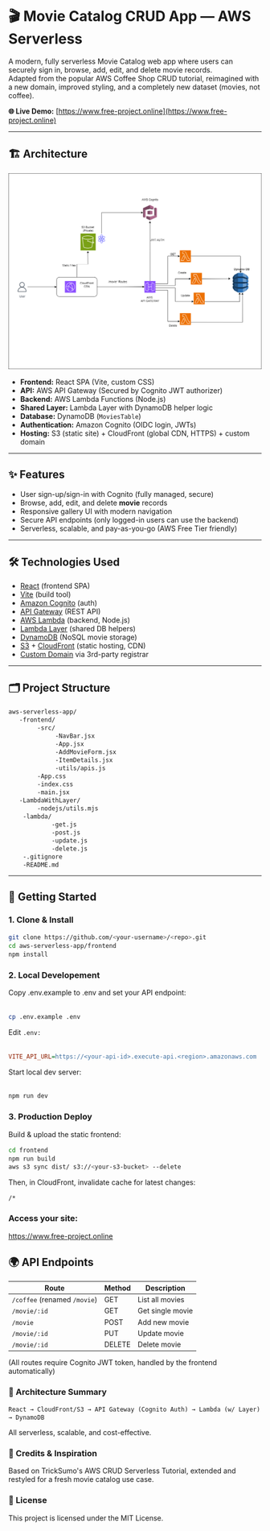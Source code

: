 # 🎬 Movie Catalog CRUD App — AWS Serverless

A modern, fully serverless Movie Catalog web app where users can securely sign in, browse, add, edit, and delete movie records.  
Adapted from the popular AWS Coffee Shop CRUD tutorial, reimagined with a new domain, improved styling, and a completely new dataset (movies, not coffee).

**🌐 Live Demo:** [https://www.free-project.online](https://www.free-project.online)

---

## 🏗️ Architecture

![Serverless Architecture](./architecture.png)

- **Frontend:** React SPA (Vite, custom CSS)  
- **API:** AWS API Gateway (Secured by Cognito JWT authorizer)
- **Backend:** AWS Lambda Functions (Node.js)  
- **Shared Layer:** Lambda Layer with DynamoDB helper logic  
- **Database:** DynamoDB (`MoviesTable`)
- **Authentication:** Amazon Cognito (OIDC login, JWTs)
- **Hosting:** S3 (static site) + CloudFront (global CDN, HTTPS) + custom domain

---

## ✨ Features

- User sign-up/sign-in with Cognito (fully managed, secure)
- Browse, add, edit, and delete **movie** records
- Responsive gallery UI with modern navigation
- Secure API endpoints (only logged-in users can use the backend)
- Serverless, scalable, and pay-as-you-go (AWS Free Tier friendly)

---

## 🛠️ Technologies Used

- [React](https://react.dev/) (frontend SPA)
- [Vite](https://vitejs.dev/) (build tool)
- [Amazon Cognito](https://aws.amazon.com/cognito/) (auth)
- [API Gateway](https://aws.amazon.com/api-gateway/) (REST API)
- [AWS Lambda](https://aws.amazon.com/lambda/) (backend, Node.js)
- [Lambda Layer](https://docs.aws.amazon.com/lambda/latest/dg/configuration-layers.html) (shared DB helpers)
- [DynamoDB](https://aws.amazon.com/dynamodb/) (NoSQL movie storage)
- [S3](https://aws.amazon.com/s3/) + [CloudFront](https://aws.amazon.com/cloudfront/) (static hosting, CDN)
- [Custom Domain](https://www.free-project.online) via 3rd-party registrar

---

## 🗂️ Project Structure
```
aws-serverless-app/
   -frontend/
        -src/
             -NavBar.jsx
             -App.jsx
             -AddMovieForm.jsx
             -ItemDetails.jsx
             -utils/apis.js
        -App.css
        -index.css
        -main.jsx
   -LambdaWithLayer/
        -nodejs/utils.mjs
    -lambda/
            -get.js
            -post.js
            -update.js
            -delete.js
    -.gitignore
    -README.md
```

---

## 🚀 Getting Started

### 1. Clone & Install

```bash
git clone https://github.com/<your-username>/<repo>.git
cd aws-serverless-app/frontend
npm install
```
### 2. Local Developement

Copy .env.example to .env and set your API endpoint:

```bash

cp .env.example .env

```

Edit `.env:`

```ini

VITE_API_URL=https://<your-api-id>.execute-api.<region>.amazonaws.com
```
Start local dev server:

```bash

npm run dev

```

### 3. Production Deploy
Build & upload the static frontend:

```bash
cd frontend
npm run build
aws s3 sync dist/ s3://<your-s3-bucket> --delete
```
Then, in CloudFront, invalidate cache for latest changes:

```
/*
```

### Access your site:

https://www.free-project.online

## 🌍 API Endpoints
| Route                        | Method | Description      |
| ---------------------------- | ------ | ---------------- |
| `/coffee` (renamed `/movie`) | GET    | List all movies  |
| `/movie/:id`                 | GET    | Get single movie |
| `/movie`                     | POST   | Add new movie    |
| `/movie/:id`                 | PUT    | Update movie     |
| `/movie/:id`                 | DELETE | Delete movie     |


(All routes require Cognito JWT token, handled by the frontend automatically)

### 🧩 Architecture Summary
```
React → CloudFront/S3 → API Gateway (Cognito Auth) → Lambda (w/ Layer) → DynamoDB
```
All serverless, scalable, and cost-effective.

### 🙌 Credits & Inspiration
Based on TrickSumo's AWS CRUD Serverless Tutorial, extended and restyled for a fresh movie catalog use case.

### 📜 License
This project is licensed under the MIT License.

